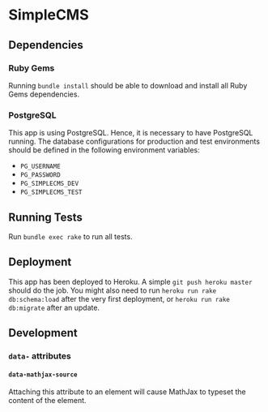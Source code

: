 # SimpleCMS
## Dependencies
### Ruby Gems
Running `bundle install` should be able to download and install all Ruby Gems dependencies.

### PostgreSQL
This app is using PostgreSQL. Hence, it is necessary to have PostgreSQL running. The database configurations for production and test environments should be defined in the following environment variables:

- `PG_USERNAME`
- `PG_PASSWORD`
- `PG_SIMPLECMS_DEV`
- `PG_SIMPLECMS_TEST`

## Running Tests
Run `bundle exec rake` to run all tests.

## Deployment
This app has been deployed to Heroku. A simple `git push heroku master` should do the job. You might also need to run `heroku run rake db:schema:load` after the very first deployment, or `heroku run rake db:migrate` after an update.

## Development
### `data-` attributes
#### `data-mathjax-source`
Attaching this attribute to an element will cause MathJax to typeset the content of the element.
